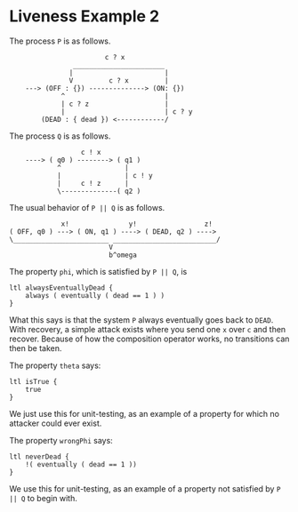 # Liveness Example 2

The process `P` is as follows.

````
                        c ? x
                _______________________
               |                       |
               V         c ? x         |
	---> (OFF : {}) --------------> (ON: {})
             ^                         |
             | c ? z                   |
             |                         | c ? y
	    (DEAD : { dead }) <------------/
````

The process `Q` is as follows.

````
                  c ! x
	----> ( q0 ) --------> ( q1 )
	        ^                |
	        |                | c ! y
	        |     c ! z      |
	        \--------------( q2 )
````

The usual behavior of `P || Q` is as follows.

````
             x!               y!                 z!
( OFF, q0 ) ---> ( ON, q1 ) ----> ( DEAD, q2 ) ---->
\________________________ __________________________/
                         V
                         b^omega
````

The property `phi`, which is satisfied by `P || Q`, is

````
ltl alwaysEventuallyDead {
	always ( eventually ( dead == 1 ) )
}
````

What this says is that the system `P` always eventually goes back to `DEAD`.  With recovery, a simple attack exists where you send one `x` over `c` and then recover.  Because of how the composition operator works, no transitions can then be taken.

The property `theta` says:

````
ltl isTrue {
	true
}
````

We just use this for unit-testing, as an example of a property for which no attacker could ever exist.

The property `wrongPhi` says:

````
ltl neverDead {
	!( eventually ( dead == 1 ))
}
````

We use this for unit-testing, as an example of a property not satisfied by `P || Q` to begin with.